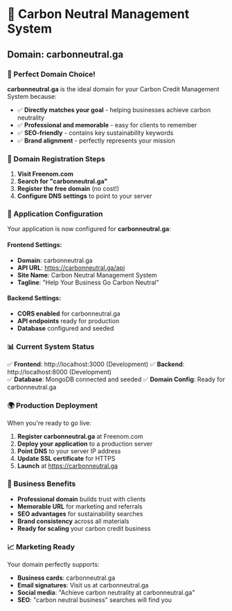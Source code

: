 # 🌱 Carbon Neutral Management System
## Domain: carbonneutral.ga

### 🎯 Perfect Domain Choice!
**carbonneutral.ga** is the ideal domain for your Carbon Credit Management System because:

- ✅ **Directly matches your goal** - helping businesses achieve carbon neutrality
- ✅ **Professional and memorable** - easy for clients to remember
- ✅ **SEO-friendly** - contains key sustainability keywords
- ✅ **Brand alignment** - perfectly represents your mission

### 🚀 Domain Registration Steps

1. **Visit Freenom.com**
2. **Search for "carbonneutral.ga"**
3. **Register the free domain** (no cost!)
4. **Configure DNS settings** to point to your server

### 🔧 Application Configuration

Your application is now configured for **carbonneutral.ga**:

#### Frontend Settings:
- **Domain**: carbonneutral.ga
- **API URL**: https://carbonneutral.ga/api
- **Site Name**: Carbon Neutral Management System
- **Tagline**: "Help Your Business Go Carbon Neutral"

#### Backend Settings:
- **CORS enabled** for carbonneutral.ga
- **API endpoints** ready for production
- **Database** configured and seeded

### 📊 Current System Status

✅ **Frontend**: http://localhost:3000 (Development)
✅ **Backend**: http://localhost:8000 (Development)  
✅ **Database**: MongoDB connected and seeded
✅ **Domain Config**: Ready for carbonneutral.ga

### 🌍 Production Deployment

When you're ready to go live:

1. **Register carbonneutral.ga** at Freenom.com
2. **Deploy your application** to a production server
3. **Point DNS** to your server IP address
4. **Update SSL certificate** for HTTPS
5. **Launch** at https://carbonneutral.ga

### 🎯 Business Benefits

- **Professional domain** builds trust with clients
- **Memorable URL** for marketing and referrals
- **SEO advantages** for sustainability searches
- **Brand consistency** across all materials
- **Ready for scaling** your carbon credit business

### 📈 Marketing Ready

Your domain perfectly supports:
- **Business cards**: carbonneutral.ga
- **Email signatures**: Visit us at carbonneutral.ga
- **Social media**: "Achieve carbon neutrality at carbonneutral.ga"
- **SEO**: "carbon neutral business" searches will find you




